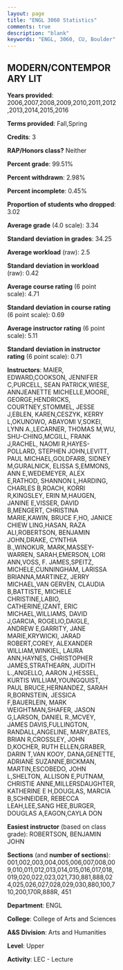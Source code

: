 ```yaml
---
layout: page
title: "ENGL 3060 Statistics"
comments: true
description: "blank"
keywords: "ENGL, 3060, CU, Boulder"
--- 
```

<head>
<script src="https://ajax.googleapis.com/ajax/libs/jquery/2.1.3/jquery.min.js"></script>
<script src="https://dl.dropboxusercontent.com/s/pc42nxpaw1ea4o9/highcharts.js?dl=0"></script>
<!-- <script src="../assets/js/highcharts.js"></script> -->
<style type="text/css">@font-face {
	font-family: "Bebas Neue";
	src: url(https://www.filehosting.org/file/details/544349/BebasNeue%20Regular.otf) format("opentype");
	}
	h1.Bebas { 
		font-family: "Bebas Neue", Verdana, Tahoma;
	}
</style>
</head>
<body>
	<div id="container" style="float: right; width: 45%; height: 88%; margin-left: 2.5%; margin-right: 2.5%;"></div>
	<script language="JavaScript">
		$(document).ready(function() {
		var chart = {type: 'column'};
		var title = {text: 'Grade Distribution'};
		var xAxis = {categories: ['A','B','C','D','F'],crosshair: true};
		var yAxis = {min: 0,title: {text: 'Percentage'}};
		var tooltip = {headerFormat: '<center><b><span style="font-size:20px">{point.key}</span></b></center>',
		               pointFormat: '<td style="padding:0"><b>{point.y:.1f}%</b></td>',
		               footerFormat: '</table>',shared: true,useHTML: true};
		var plotOptions = {column: {pointPadding: 0.0,borderWidth: 0}};  
		var credits = {enabled: false};var series= [{name: 'Percent',data: [52.0,36.57,8.48,1.34,1.59,]}];
		var json = {};
		json.chart = chart;
		json.title = title;
		json.tooltip = tooltip;
		json.xAxis = xAxis;
		json.yAxis = yAxis;  
		json.series = series;
		json.plotOptions = plotOptions;  
		json.credits = credits;
		$('#container').highcharts(json);
	});
	</script>
</body>
			   
## MODERN/CONTEMPORARY LIT

**Years provided**: 2006,2007,2008,2009,2010,2011,2012,2013,2014,2015,2016

**Terms provided**: Fall,Spring

**Credits**: 3

**RAP/Honors class?** Neither

**Percent grade**: 99.51%

**Percent withdrawn**: 2.98%

**Percent incomplete**: 0.45%

**Proportion of students who dropped**: 3.02

**Average grade** (4.0 scale): 3.34

**Standard deviation in grades**: 34.25

**Average workload** (raw): 2.5

**Standard deviation in workload** (raw): 0.42

**Average course rating** (6 point scale): 4.71

**Standard deviation in course rating** (6 point scale): 0.69

**Average instructor rating** (6 point scale): 5.11

**Standard deviation in instructor rating** (6 point scale): 0.71

**Instructors**: MAIER, EDWARD,COOKSON, JENNIFER C,PURCELL, SEAN PATRICK,WIESE, ANNJEANETTE MICHELLE,MOORE, GEORGE,HENDRICKS, COURTNEY,STOMMEL, JESSE J,EBLEN, KAREN,CESZYK, KERRY L,OKUNOWO, ABAYOMI V,SOKEI, LYNN A.,LECARNER, THOMAS M,WU, SHU-CHING,MCGILL, FRANK J,RACHEL, NAOMI R,HAYES-POLLARD, STEPHEN JOHN,LEVITT, PAUL MICHAEL,GOLDFARB, SIDNEY M,GURALNICK, ELISSA S,EMMONS, ANN E,WEDEMEYER, ALEX E,RATHOD, SHANNON L,HARDING, CHARLES B,ROACH, KORRI R,KINGSLEY, ERIN M,HAUGEN, JANINE E,VISSER, DAVID B,MENGERT, CHRISTINA MARIE,KAWIN, BRUCE F,HO, JANICE CHIEW LING,HASAN, RAZA ALI,ROBERTSON, BENJAMIN JOHN,DRAKE, CYNTHIA B.,WINOKUR, MARK,MASSEY-WARREN, SARAH,EMERSON, LORI ANN,VOSS, F. JAMES,SPEITZ, MICHELE,CUNNINGHAM, LARISSA BRIANNA,MARTINEZ, JERRY MICHAEL,VAN GERVEN, CLAUDIA B,BATTISTE, MICHELE CHRISTINE,LABIO, CATHERINE,IZANT, ERIC MICHAEL,WILLIAMS, DAVID J,GARCIA, ROGELIO,DAIGLE, ANDREW E,GARRITY, JANE MARIE,KRYWICKI, JARAD ROBERT,COREY, ALEXANDER WILLIAM,WINKIEL, LAURA ANN,HAYNES, CHRISTOPHER JAMES,STRATHEARN, JUDITH L.,ANGELLO, AARON J,HESSEL, KURTIS WILLIAM,YOUNGQUIST, PAUL BRUCE,HERNANDEZ, SARAH R,BORNSTEIN, JESSICA F,BAUERLEIN, MARK WEIGHTMAN,SHAFER, JASON G,LARSON, DANIEL R.,MCVEY, JAMES DAVIS,FULLINGTON, RANDALL,ANGELINE, MARY,BATES, BRIAN R,CROSSLEY, JOHN D,KOCHER, RUTH ELLEN,GRABER, DARIN T,VAN KOOY, DANA,GENETTE, ADRIANE SUZANNE,BICKMAN, MARTIN,ESCOBEDO, JOHN L,SHELTON, ALLISON E,PUTNAM, CHRISTIE ANNE,MILLERSDAUGHTER, KATHERINE E H,DOUGLAS, MARCIA B,SCHNEIDER, REBECCA LEAH,LEE,SANG HEE,BURGER, DOUGLAS A,EAGON,CAYLA DON

**Easiest instructor** (based on class grade): ROBERTSON, BENJAMIN JOHN

**Sections** (and **number of sections**): 001,002,003,004,005,006,007,008,009,010,011,012,013,014,015,016,017,018,019,020,022,023,021,730,881,888,024,025,026,027,028,029,030,880,100,710,200,170R,888R, 451

**Department**: ENGL

**College**: College of Arts and Sciences

**A&S Division**: Arts and Humanities

**Level**: Upper

**Activity**: LEC - Lecture